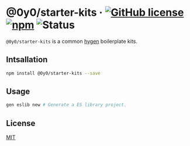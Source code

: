 # @0y0/starter-kits · [![GitHub license](https://img.shields.io/badge/license-MIT-blue.svg)](https://github.com/o0y0o/starter-kits/blob/master/LICENSE) [![npm](https://img.shields.io/npm/v/@0y0/starter-kits.svg)](https://www.npmjs.com/package/@0y0/starter-kits) ![Status](https://github.com/o0y0o/starter-kits/workflows/Package/badge.svg)

`@0y0/starter-kits` is a common [hygen](https://github.com/jondot/hygen/) boilerplate kits.

## Intsallation

```sh
npm install @0y0/starter-kits --save
```

## Usage

```sh
gen eslib new # Generate a ES library project.
```

## License

[MIT](https://github.com/o0y0o/starter-kits/blob/master/LICENSE)
